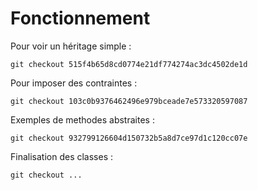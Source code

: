 Fonctionnement
==

Pour voir un héritage simple :

    git checkout 515f4b65d8cd0774e21df774274ac3dc4502de1d
    
Pour imposer des contraintes :

    git checkout 103c0b9376462496e979bceade7e573320597087

Exemples de methodes abstraites :

    git checkout 932799126604d150732b5a8d7ce97d1c120cc07e
    
Finalisation des classes :

    git checkout ...